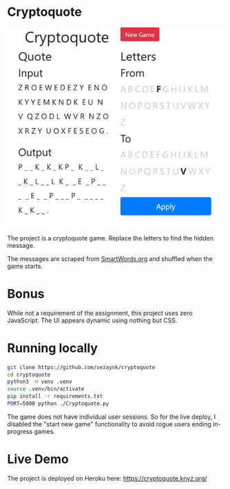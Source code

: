# Cryptoquote

![Screenshot](./cryptoquote.png)

The project is a cryptoquote game. Replace the letters to find the hidden message.

The messages are scraped from [SmartWords.org](https://www.smart-words.org/quotes-sayings/famous-one-liners.html) and shuffled when the game starts.

# Bonus

While not a requirement of the assignment, this project uses zero JavaScript. The UI appears dynamic using nothing but CSS.

# Running locally

```sh
git clone https://github.com/vezaynk/cryptoquote
cd cryptoquote
python3 -m venv .venv
source .venv/bin/activate
pip install -r requirements.txt
PORT=5000 python ./Cryptoquote.py
```

The game does not have individual user sessions. So for the live deploy, I disabled the "start new game" functionality to avoid rogue users ending in-progress games.

# Live Demo

The project is deployed on Heroku here: https://cryptoquote.knyz.org/

